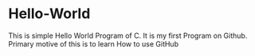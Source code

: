 # Hello-World
This is simple Hello World Program of C. It is my first Program on Github. Primary motive of this is to learn How to use GitHub 
